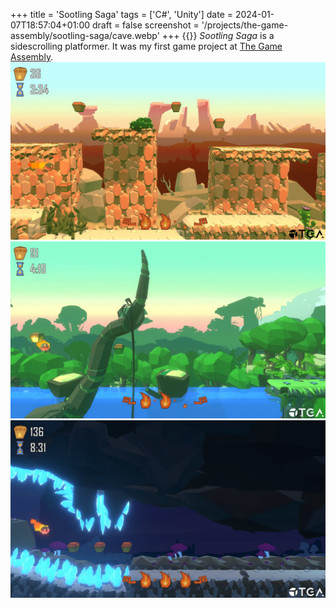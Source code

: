+++
title = 'Sootling Saga'
tags = ['C#', 'Unity']
date = 2024-01-07T18:57:04+01:00
draft = false
screenshot = '/projects/the-game-assembly/sootling-saga/cave.webp'
+++
{{<youtube id="whfLbvExxHE" title="Sootling Saga trailer">}}
_Sootling Saga_ is a sidescrolling platformer. It was my first game project at [The Game Assembly](https://thegameassembly.com).
![Desert biome in Sootling Saga.](desert.webp)
![Jungle biome in Sootling Saga.](jungle.webp)
![Cave biome in Sootling Saga.](cave.webp)